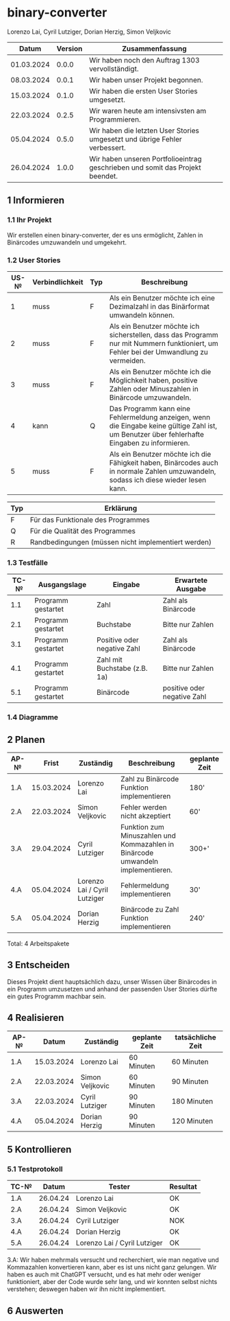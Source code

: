 # binary-converter

Lorenzo Lai, Cyril Lutziger, Dorian Herzig, Simon Veljkovic

| Datum | Version | Zusammenfassung                                              |
| ----- | ------- | ------------------------------------------------------------ |
| 01.03.2024 | 0.0.0 | Wir haben noch den Auftrag 1303 vervollständigt. |
| 08.03.2024 | 0.0.1 | Wir haben unser Projekt begonnen. |
| 15.03.2024 | 0.1.0 | Wir haben die ersten User Stories umgesetzt. |
| 22.03.2024 | 0.2.5 | Wir waren heute am intensivsten am Programmieren. |
| 05.04.2024 | 0.5.0 | Wir haben die letzten User Stories umgesetzt und übrige Fehler verbessert. |
| 26.04.2024 | 1.0.0 | Wir haben unseren Portfolioeintrag geschrieben und somit das Projekt beendet. |

## 1 Informieren

### 1.1 Ihr Projekt

Wir erstellen einen binary-converter, der es uns ermöglicht, Zahlen in Binärcodes umzuwandeln und umgekehrt.

### 1.2 User Stories
| US-№ | Verbindlichkeit | Typ  | Beschreibung                       |
| ---- | --------------- | ---- | ---------------------------------- |
| 1    |      muss       |  F   | Als ein Benutzer möchte ich eine Dezimalzahl in das Binärformat umwandeln können. |
| 2    |      muss       |  F   | Als ein Benutzer möchte ich sicherstellen, dass das Programm nur mit Nummern funktioniert, um Fehler bei der Umwandlung zu vermeiden. |
| 3    |      muss       |  F   | Als ein Benutzer möchte ich die Möglichkeit haben, positive Zahlen oder Minuszahlen in Binärcode umzuwandeln. |
| 4    |      kann       |  Q   | Das Programm kann eine Fehlermeldung anzeigen, wenn die Eingabe keine gültige Zahl ist, um Benutzer über fehlerhafte Eingaben zu informieren. |
| 5    |      muss       |  F   | Als ein Benutzer möchte ich die Fähigkeit haben, Binärcodes auch in normale Zahlen umzuwandeln, sodass ich diese wieder lesen kann. |

| Typ | Erklärung  |
| --- | ------------ |
|  F  |  Für das Funktionale des Programmes                          |
|  Q  |  Für die Qualität des Programmes                             |
|  R  |  Randbedingungen (müssen nicht implementiert werden)         |


### 1.3 Testfälle

| TC-№ | Ausgangslage | Eingabe | Erwartete Ausgabe |
| ---- | ------------ | ------- | ----------------- |
| 1.1  | Programm gestartet | Zahl | Zahl als Binärcode |
| 2.1  | Programm gestartet | Buchstabe | Bitte nur Zahlen |
| 3.1  | Programm gestartet | Positive oder negative Zahl | Zahl als Binärcode |
| 4.1  | Programm gestartet | Zahl mit Buchstabe (z.B. 1a) | Bitte nur Zahlen |
| 5.1  | Programm gestartet | Binärcode | positive oder negative Zahl |


### 1.4 Diagramme


## 2 Planen

| AP-№ | Frist | Zuständig | Beschreibung | geplante Zeit |
| ---- | ----- | --------- | ------------ | ------------- |
| 1.A  | 15.03.2024 | Lorenzo Lai | Zahl zu Binärcode Funktion implementieren | 180' |
| 2.A  | 22.03.2024 | Simon Veljkovic | Fehler werden nicht akzeptiert | 60' |
| 3.A  | 29.04.2024 | Cyril Lutziger | Funktion zum Minuszahlen und Kommazahlen in Binärcode umwandeln implementieren. | 300+' |
| 4.A  | 05.04.2024 | Lorenzo Lai / Cyril Lutziger | Fehlermeldung implementieren | 30' |
| 5.A  | 05.04.2024 | Dorian Herzig | Binärcode zu Zahl Funktion implementieren | 240' |

Total: 4 Arbeitspakete

## 3 Entscheiden

Dieses Projekt dient hauptsächlich dazu, unser Wissen über Binärcodes in ein Programm umzusetzen und anhand der passenden User Stories dürfte ein gutes Programm machbar sein.

## 4 Realisieren

| AP-№ | Datum | Zuständig | geplante Zeit | tatsächliche Zeit |
| ---- | ----- | --------- | ------------- | ----------------- |
| 1.A  | 15.03.2024 | Lorenzo Lai | 60 Minuten | 60 Minuten |
| 2.A  | 22.03.2024 | Simon Veljkovic | 60 Minuten | 90 Minuten |
| 3.A  | 22.03.2024 | Cyril Lutziger  | 90 Minuten | 180 Minuten |
| 4.A  | 05.04.2024 | Dorian Herzig   | 90 Minuten | 120 Minuten |


## 5 Kontrollieren

### 5.1 Testprotokoll

| TC-№ | Datum | Tester | Resultat |
| ---- | ----- | -------- | ------ |
| 1.A  |  26.04.24     |     Lorenzo Lai    |    OK    |
| 2.A  |  26.04.24     |     Simon Veljkovic     |    OK    |
| 3.A  |  26.04.24     |     Cyril Lutziger    |    NOK    |
| 4.A  |  26.04.24     |     Dorian Herzig    |    OK    |
| 5.A  |  26.04.24     |     Lorenzo Lai / Cyril Lutziger     |    OK    |

3.A: Wir haben mehrmals versucht und recherchiert, wie man negative und Kommazahlen konvertieren kann, aber es ist uns nicht ganz gelungen. Wir haben es auch mit ChatGPT versucht, und es hat mehr oder weniger funktioniert, aber der Code wurde sehr lang, und wir konnten selbst nichts verstehen; deswegen haben wir ihn nicht implementiert.


## 6 Auswerten
